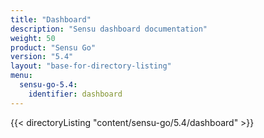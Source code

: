 ```yaml
---
title: "Dashboard"
description: "Sensu dashboard documentation"
weight: 50
product: "Sensu Go"
version: "5.4"
layout: "base-for-directory-listing"
menu:
  sensu-go-5.4:
    identifier: dashboard
---
```


{{< directoryListing "content/sensu-go/5.4/dashboard" >}}
